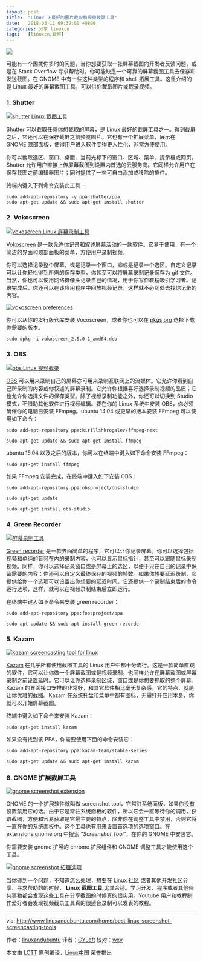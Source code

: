 ```yaml
---
layout: post
title:	"Linux 下最好的图片截取和视频截录工具"
date:	2018-03-11 09:39:00 +0800 
categories:	分享 linuxcn 
tags:	[linuxcn,截屏]
---
```



![](/Asserts/Images//attachment/album/201803/11/094000g4qd2cgqquauc4qq.jpg)


可能有一个困扰你多时的问题，当你想要获取一张屏幕截图向开发者反馈问题，或是在 Stack Overflow 寻求帮助时，你可能缺乏一个可靠的屏幕截图工具去保存和发送截图。在 GNOME 中有一些这种类型的程序和 shell 拓展工具。这里介绍的是 Linux 最好的屏幕截图工具，可以供你截取图片或截录视频。


### 1. Shutter


[![shutter Linux 截图工具](/Asserts/Images//attachment/album/201803/11/094000rrxkhnhzp4wbhrob.jpg)](http://www.linuxandubuntu.com/uploads/2/1/1/5/21152474/shutter-linux-screenshot-taking-tools_orig.jpg)


[Shutter](http://shutter-project.org/) 可以截取任意你想截取的屏幕，是 Linux 最好的截屏工具之一。得到截屏之后，它还可以在保存截屏之前预览图片。它也有一个扩展菜单，展示在 GNOME 顶部面板，使得用户进入软件变得更人性化，非常方便使用。


你可以截取选区、窗口、桌面、当前光标下的窗口、区域、菜单、提示框或网页。Shutter 允许用户直接上传屏幕截图到设置内首选的云服务商。它同样允许用户在保存截图之前编辑器图片；同时提供了一些可自由添加或移除的插件。


终端内键入下列命令安装此工具：



```
sudo add-apt-repository -y ppa:shutter/ppa
sudo apt-get update && sudo apt-get install shutter

```

### 2. Vokoscreen


[![vokoscreen Linux 屏幕录制工具](/Asserts/Images//attachment/album/201803/11/094001rip1vxp5v5mpm0e5.jpg)](http://www.linuxandubuntu.com/uploads/2/1/1/5/21152474/vokoscreen-screencasting-tool-for-linux_orig.jpg)


[Vokoscreen](https://github.com/vkohaupt/vokoscreen) 是一款允许你记录和叙述屏幕活动的一款软件。它易于使用，有一个简洁的界面和顶部面板的菜单，方便用户录制视频。


你可以选择记录整个屏幕，或是记录一个窗口，抑或是记录一个选区。自定义记录可以让你轻松得到所需的保存类型，你甚至可以将屏幕录制记录保存为 gif 文件。当然，你也可以使用网络摄像头记录自己的情况，用于你写作教程吸引学习者。记录完成后，你还可以在该应用程序中回放视频记录，这样就不必到处去找你记录的内容。


[![vokoscreen preferences](/Asserts/Images//attachment/album/201803/11/094001fhcx3tmcazk1n7kr.jpg)](http://www.linuxandubuntu.com/uploads/2/1/1/5/21152474/vokoscreen-preferences_orig.jpg)


你可以从你的发行版仓库安装 Vocoscreen，或者你也可以在 [pkgs.org](https://pkgs.org/download/vokoscreen) 选择下载你需要的版本。



```
sudo dpkg -i vokoscreen_2.5.0-1_amd64.deb

```

### 3. OBS


[![obs Linux 视频截录](/Asserts/Images//attachment/album/201803/11/094001un32kszsnntqyc2m.jpg)](http://www.linuxandubuntu.com/uploads/2/1/1/5/21152474/obs-linux-screencasting-tool_orig.jpg)


[OBS](https://obsproject.com/) 可以用来录制自己的屏幕亦可用来录制互联网上的流媒体。它允许你看到自己所录制的内容或你叙述的屏幕录制。它允许你根据喜好选择录制视频的品质；它也允许你选择文件的保存类型。除了视频录制功能之外，你还可以切换到 Studio 模式，不借助其他软件进行视频编辑。要在你的 Linux 系统中安装 OBS，你必须确保你的电脑已安装 FFmpeg。ubuntu 14.04 或更早的版本安装 FFmpeg 可以使用如下命令：



```
sudo add-apt-repository ppa:kirillshkrogalev/ffmpeg-next

sudo apt-get update && sudo apt-get install ffmpeg

```

ubuntu 15.04 以及之后的版本，你可以在终端中键入如下命令安装 FFmpeg：



```
sudo apt-get install ffmpeg

```

​如果 FFmpeg 安装完成，在终端中键入如下安装 OBS：



```
sudo add-apt-repository ppa:obsproject/obs-studio

sudo apt-get update

sudo apt-get install obs-studio

```

### 4. Green Recorder


[![屏幕录制工具](/Asserts/Images//attachment/album/201803/11/094002xj841c0j840yxjyv.jpg)](http://www.linuxandubuntu.com/uploads/2/1/1/5/21152474/green-recording-linux-tool_orig.jpg)


[Green recorder](https://github.com/foss-project/green-recorder) 是一款界面简单的程序，它可以让你记录屏幕。你可以选择包括视频和单纯的音频在内的录制内容，也可以显示鼠标指针，甚至可以跟随鼠标录制视频。同样，你可以选择记录窗口或是屏幕上的选区，以便于只在自己的记录中保留需要的内容；你还可以自定义最终保存的视频的帧数。如果你想要延迟录制，它提供给你一个选项可以设置出你想要的延迟时间。它还提供一个录制结束后的命令运行选项，这样，就可以在视频录制结束后立即运行。​


在终端中键入如下命令来安装 green recorder：



```
sudo add-apt-repository ppa:fossproject/ppa

sudo apt update && sudo apt install green-recorder

```

### 5. Kazam


[![kazam screencasting tool for linux](/Asserts/Images//attachment/album/201803/11/094002ykvt4tkhhfvaamvc.jpg)](http://www.linuxandubuntu.com/uploads/2/1/1/5/21152474/kazam-screencasting-tool-for-linux_orig.jpg)


[Kazam](https://launchpad.net/kazam) 在几乎所有使用截图工具的 Linux 用户中都十分流行。这是一款简单直观的软件，它可以让你做一个屏幕截图或是视频录制，也同样允许在屏幕截图或屏幕录制之前设置延时。它可以让你选择录制区域，窗口或是你想要抓取的整个屏幕。Kazam 的界面接口安排的非常好，和其它软件相比毫无复杂感。它的特点，就是让你优雅的截图。Kazam 在系统托盘和菜单中都有图标，无需打开应用本身，你就可以开始屏幕截图。​​


终端中键入如下命令来安装 Kazam：



```
sudo apt-get install kazam

```

​如果没有找到该 PPA，你需要使用下面的命令安装它：



```
sudo add-apt-repository ppa:kazam-team/stable-series

sudo apt-get update && sudo apt-get install kazam

```

### 6. GNOME 扩展截屏工具


[![gnome screenshot extension](/Asserts/Images//attachment/album/201803/11/094002qtrss5b493lbxdyl.jpg)](http://www.linuxandubuntu.com/uploads/2/1/1/5/21152474/gnome-screenshot-extension-compressed_orig.jpg)


GNOME 的一个扩展软件就叫做 screenshot tool，它常驻系统面板，如果你没有设置禁用它的话。由于它是常驻系统面板的软件，所以它会一直等待你的调用，获取截图，方便和容易获取是它最主要的特点，除非你在调整工具中禁用，否则它将一直在你的系统面板中。这个工具也有用来设置首选项的选项窗口。在 extensions.gnome.org 中搜索 “*Screenshot Tool*”，在你的 GNOME 中安装它。


你需要安装 gnome 扩展的 chrome 扩展组件和 GNOME 调整工具才能使用这个工具。


[![gnome screenshot 拓展选项](/Asserts/Images//attachment/album/201803/11/094003mrmb0buf03cb3buc.jpg)](http://www.linuxandubuntu.com/uploads/2/1/1/5/21152474/gnome-screenshot-extension-preferences_orig.jpg)


当你碰到一个问题，不知道怎么处理，想要在 [Linux 社区](http://www.linuxandubuntu.com/home/top-10-communities-to-help-you-learn-linux) 或者其他开发社区分享、寻求帮助的的时候， **Linux 截图工具** 尤其合适。学习开发、程序或者其他任何事物都会发现这些工具在分享截图的时候真的很实用。Youtube 用户和教程制作爱好者会发现视频截录工具真的很适合录制可以发表的教程。




---


via: <http://www.linuxandubuntu.com/home/best-linux-screenshot-screencasting-tools>


作者：[linuxandubuntu](http://www.linuxandubuntu.com) 译者：[CYLeft](https://github.com/CYLeft) 校对：[wxy](https://github.com/wxy)


本文由 [LCTT](https://github.com/LCTT/TranslateProject) 原创编译，[Linux中国](https://linux.cn/) 荣誉推出

